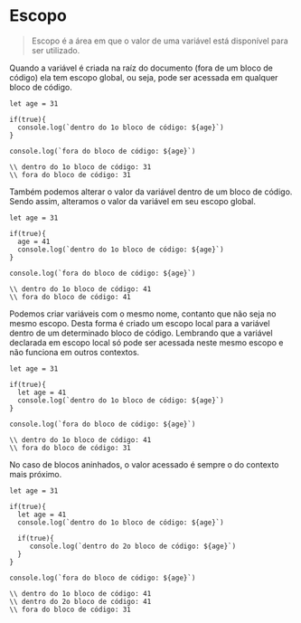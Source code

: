 # Escopo

> Escopo é a área em que o valor de uma variável está disponível para ser utilizado.

Quando a variável é criada na raíz do documento (fora de um bloco de código) ela tem escopo global, ou seja, pode ser acessada em qualquer bloco de código.
```
let age = 31

if(true){
  console.log(`dentro do 1o bloco de código: ${age}`)
}

console.log(`fora do bloco de código: ${age}`)

\\ dentro do 1o bloco de código: 31
\\ fora do bloco de código: 31

```

Também podemos alterar o valor da variável dentro de um bloco de código. Sendo assim, alteramos o valor da variável em seu escopo global.
```
let age = 31

if(true){
  age = 41
  console.log(`dentro do 1o bloco de código: ${age}`)
}

console.log(`fora do bloco de código: ${age}`)

\\ dentro do 1o bloco de código: 41
\\ fora do bloco de código: 41

```

Podemos criar variáveis com o mesmo nome, contanto que não seja no mesmo escopo. Desta forma é criado um escopo local para a variável dentro de um determinado bloco de código. Lembrando que a variável declarada em escopo local só pode ser acessada neste mesmo escopo e não funciona em outros contextos.
```
let age = 31

if(true){
  let age = 41
  console.log(`dentro do 1o bloco de código: ${age}`)
}

console.log(`fora do bloco de código: ${age}`)

\\ dentro do 1o bloco de código: 41
\\ fora do bloco de código: 31

```

No caso de blocos aninhados, o valor acessado é sempre o do contexto mais próximo.
```
let age = 31

if(true){
  let age = 41
  console.log(`dentro do 1o bloco de código: ${age}`)
  
  if(true){
     console.log(`dentro do 2o bloco de código: ${age}`)
  }
}

console.log(`fora do bloco de código: ${age}`)

\\ dentro do 1o bloco de código: 41
\\ dentro do 2o bloco de código: 41
\\ fora do bloco de código: 31
```
